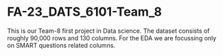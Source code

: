 # FA-23_DATS_6101-Team_8

This is our Team-8 first project in Data science.
 The dataset consists of roughly 90,000 rows and 130 columns.
 For the EDA we are focussing only on SMART questions related columns.
